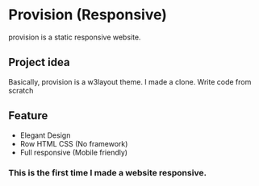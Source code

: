 # Provision (Responsive)

provision is a static responsive website.

## Project idea

Basically, provision is a w3layout theme. I made a clone. Write code from scratch


## Feature
* Elegant Design
* Row HTML CSS (No framework)
* Full responsive (Mobile friendly)

### This is the first time I made a website responsive.

